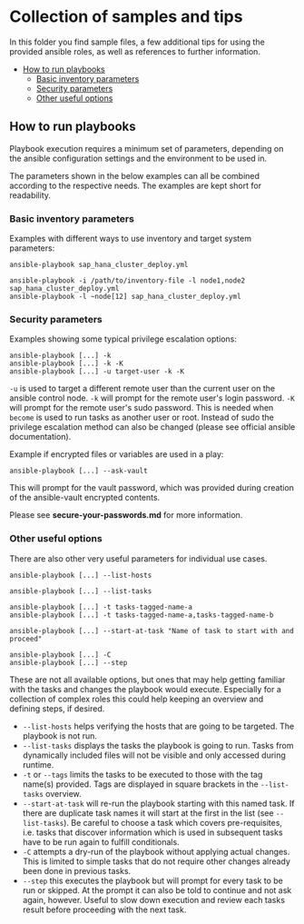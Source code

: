 # Collection of samples and tips

In this folder you find sample files, a few additional tips for using the provided ansible roles, as well as references to further information.

* [How to run playbooks](#how-to-run-playbooks)
    * [Basic inventory parameters](#basic-inventory-parameters)
    * [Security parameters](#security-parameters)
    * [Other useful options](#other-useful-options)

## How to run playbooks

Playbook execution requires a minimum set of parameters, depending on the ansible configuration settings and the environment to be used in.

The parameters shown in the below examples can all be combined according to the respective needs. The examples are kept short for readability.

### Basic inventory parameters

Examples with different ways to use inventory and target system parameters:
```text
ansible-playbook sap_hana_cluster_deploy.yml 

ansible-playbook -i /path/to/inventory-file -l node1,node2 sap_hana_cluster_deploy.yml 
ansible-playbook -l ~node[12] sap_hana_cluster_deploy.yml 
```

### Security parameters

Examples showing some typical privilege escalation options:
```text
ansible-playbook [...] -k
ansible-playbook [...] -k -K
ansible-playbook [...] -u target-user -k -K
```

`-u` is used to target a different remote user than the current user on the ansible control node.
`-k` will prompt for the remote user's login password.
`-K` will prompt for the remote user's sudo password. This is needed when `become` is used to run tasks as another user or root. Instead of sudo the privilege escalation method can also be changed (please see official ansible documentation).

Example if encrypted files or variables are used in a play:
```text
ansible-playbook [...] --ask-vault
```

This will prompt for the vault password, which was provided during creation of the ansible-vault encrypted contents.

Please see **secure-your-passwords.md** for more information.

### Other useful options

There are also other very useful parameters for individual use cases.

```text
ansible-playbook [...] --list-hosts

ansible-playbook [...] --list-tasks

ansible-playbook [...] -t tasks-tagged-name-a
ansible-playbook [...] -t tasks-tagged-name-a,tasks-tagged-name-b

ansible-playbook [...] --start-at-task "Name of task to start with and proceed"

ansible-playbook [...] -C
ansible-playbook [...] --step
```

These are not all available options, but ones that may help getting familiar with the tasks and changes the playbook would execute. Especially for a collection of complex roles this could help keeping an overview and defining steps, if desired.

* `--list-hosts` helps verifying the hosts that are going to be targeted. The playbook is not run.
* `--list-tasks` displays the tasks the playbook is going to run. Tasks from dynamically included files will not be visible and only accessed during runtime.
* `-t` or `--tags` limits the tasks to be executed to those with the tag name(s) provided. Tags are displayed in square brackets in the `--list-tasks` overview.
* `--start-at-task` will re-run the playbook starting with this named task. If there are duplicate task names it will start at the first in the list (see `--list-tasks`). 
Be careful to choose a task which covers pre-requisites, i.e. tasks that discover information which is used in subsequent tasks have to be run again to fulfill conditionals.
* `-C` attempts a dry-run of the playbook without applying actual changes. This is limited to simple tasks that do not require other changes already been done in previous tasks. 
* `--step` this executes the playbook but will prompt for every task to be run or skipped. At the prompt it can also be told to continue and not ask again, however. Useful to slow down execution and review each tasks result before proceeding with the next task.

